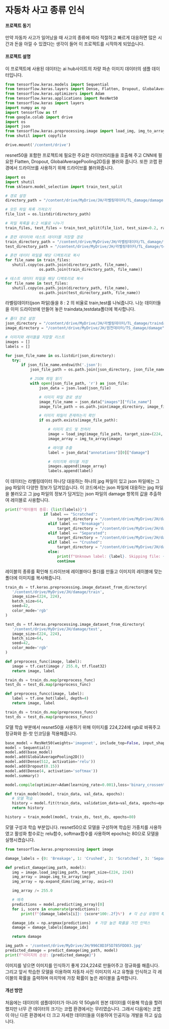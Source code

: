 # 자동차 사고 종류 인식


#### 프로젝트 동기

만약 자동차 사고가 일어났을 때 사고의 종류에 따라 적절하고 빠르게 대응하면 많은 시간과 돈을 아낄 수 있겠다는 생각이 들어 이 프로젝트를 시작하게 되었습니다.

#### 프로젝트 설명

이 프로젝트에 사용된 데이터는 ai hub사이트의 차량 파손 이미지 데이터의 샘플 데이터입니다.

 ``` python
from tensorflow.keras.models import Sequential
from tensorflow.keras.layers import Dense, Flatten, Dropout, GlobalAveragePooling2D
from tensorflow.keras.optimizers import Adam
from tensorflow.keras.applications import ResNet50
from tensorflow.keras import layers
import numpy as np
import tensorflow as tf
from google.colab import drive
import os
import json
from tensorflow.keras.preprocessing.image import load_img, img_to_array
from shutil import copyfile

drive.mount('/content/drive')
 ```

resnet50을 포함한 프로젝트에 필요한 주요한 라이브러리들을 호출해 주고 CNN에 필요한 Flatten, Dropout, GlobalAveragePooling2D등을 불러와 줍니다. 또한 코랩 환경에서 드라이브를 사용하기 위해 드라이브를 불러와줍니다.


 ``` python
import os
import shutil
from sklearn.model_selection import train_test_split

# 경로 설정
directory_path = "/content/drive/MyDrive/JH/라벨링데이터/TL_damage/damage"

# 모든 파일 목록 가져오기
file_list = os.listdir(directory_path)

# 파일 목록을 8:2 비율로 나누기
train_files, test_files = train_test_split(file_list, test_size=0.2, random_state=42)

# 훈련 데이터와 테스트 데이터를 저장할 경로
train_directory_path = "/content/drive/MyDrive/JH/라벨링데이터/TL_damage/traindata"
test_directory_path = "/content/drive/MyDrive/JH/라벨링데이터/TL_damage/testdata"

# 훈련 데이터 파일을 해당 디렉토리로 복사
for file_name in train_files:
    shutil.copy(os.path.join(directory_path, file_name), 
                os.path.join(train_directory_path, file_name))

# 테스트 데이터 파일을 해당 디렉토리로 복사
for file_name in test_files:
    shutil.copy(os.path.join(directory_path, file_name), 
                os.path.join(test_directory_path, file_name))
 ```

라벨링데이터(json 파일)들을 8 : 2 의 비율로 train,test를 나눠줍니다. 나눈 데이터들을 이미 드라이브에 만들어 놓은 traindata,testdata폴더에 복사합니다.


 ```python
# 폴더 경로 설정
json_directory = "/content/drive/MyDrive/JH/라벨링데이터/TL_damage/traindata"
image_directory = "/content/drive/MyDrive/JH/원천데이터/TS_damage/damage"

# 이미지와 레이블을 저장할 리스트
images = []
labels = []

for json_file_name in os.listdir(json_directory):
    try:
        if json_file_name.endswith('.json'):
            json_file_path = os.path.join(json_directory, json_file_name)

            # JSON 파일 읽기
            with open(json_file_path, 'r') as json_file:
                json_data = json.load(json_file)

                # 이미지 파일 경로 생성
                image_file_name = json_data["images"]["file_name"]
                image_file_path = os.path.join(image_directory, image_file_name)

                # 이미지 파일이 존재하는지 확인
                if os.path.exists(image_file_path):

                    # 이미지 로드 및 전처리
                    image = load_img(image_file_path, target_size=(224, 224))
                    image_array = img_to_array(image)

                    # 레이블 추출
                    label = json_data["annotations"][0]["damage"]

                    # 이미지와 레이블 저장
                    images.append(image_array)
                    labels.append(label)
 ```

이 데이터는 라벨링데이터 하나당 대응하는 하나의 jpg 파일이 있고 json 파일에는 그 jpg 파일의 다양한 정보가 담겨있습니다. 이 코드에서는 json 파일에 대응하는 jpg 파일을 불러오고 그 jpg 파일의 정보가 담겨있는 json 파일의 damage 항목의 값을 추출하여 레이블로 사용합니다.
 ```python
print(f"레이블의 종류: {list(labels)}")
                  if label == "Scratched":
                        target_directory = "/content/drive/MyDrive/JH/damage/test/Scratched"
                    elif label == "Breakage":
                        target_directory = "/content/drive/MyDrive/JH/damage/test/Breakage"
                    elif label == "Separated":
                        target_directory = "/content/drive/MyDrive/JH/damage/test/Separated"
                    elif label == "Crushed":
                        target_directory = "/content/drive/MyDrive/JH/damage/test/Crushed"
                    else:
                        print(f"Unknown label: {label}. Skipping file: {json_file_name}")
                        continue
 ```
레이블의 종류를 확인해 드라이브에 레이블마다 폴더를 만들고 이미지의 레이블에 맞는 폴더에 이미지를 복사해줍니다.

 ```python
train_ds = tf.keras.preprocessing.image_dataset_from_directory(
    '/content/drive/MyDrive/JH/damage/train',
    image_size=(224, 224),
    batch_size=64,
    seed=42,
    color_mode='rgb'
)

test_ds = tf.keras.preprocessing.image_dataset_from_directory(
    '/content/drive/MyDrive/JH/damage/test',
    image_size=(224, 224),
    batch_size=64,
    seed=42,
    color_mode='rgb'
)

def preprocess_func(image, label):
    image = tf.cast(image / 255.0, tf.float32)
    return image, label

train_ds = train_ds.map(preprocess_func)
test_ds = test_ds.map(preprocess_func)

def preprocess_funcc(image, label):
    label = tf.one_hot(label, depth=4)
    return image, label

train_ds = train_ds.map(preprocess_funcc)
test_ds = test_ds.map(preprocess_funcc)

 ```
모델 학습 부분에서 resnet50을 사용하기 위해 이미지를 224,224에 rgb로 바꿔주고 정규화와 원-핫 인코딩을 적용해줍니다.

 ```python
base_model = ResNet50(weights='imagenet', include_top=False, input_shape=(224, 224, 3))
model = Sequential()
model.add(base_model)
model.add(GlobalAveragePooling2D())
model.add(Dense(512, activation='relu'))
model.add(Dropout(0.15))
model.add(Dense(4, activation='softmax'))
model.summary()

model.compile(optimizer=Adam(learning_rate=0.001),loss='binary_crossentropy',metrics=['accuracy'])

def train_model(model, train_data, val_data, epochs):
    # 모델 학습
    history = model.fit(train_data, validation_data=val_data, epochs=epochs, verbose=1)
    return history

history = train_model(model, train_ds, test_ds, epochs=80)
```
모델 구성과 학습 부분입니다. resnet50으로 모델을 구성하며 학습된 가중치를 사용하였고 활성화 함수로는 relu함수, softmax함수를 사용하며 epochs는 80으로 모델을 실행시켰습니다.

 ```python
from tensorflow.keras.preprocessing import image

damage_labels = {0: 'Breakage', 1: 'Crushed', 2: 'Scratched', 3: 'Separated'}

def predict_damage(img_path, model):
    img = image.load_img(img_path, target_size=(224, 224))
    img_array = image.img_to_array(img)
    img_array = np.expand_dims(img_array, axis=0)

    img_array /= 255.0

    # 예측
    predictions = model.predict(img_array)[0]
    for i, score in enumerate(predictions):
        print(f"{damage_labels[i]}: {score*100:.2f}%")  # 각 손상 유형의 확률을 출력

    damage_idx = np.argmax(predictions)  # 가장 높은 확률을 가진 인덱스
    damage = damage_labels[damage_idx]

    return damage

img_path = '/content/drive/MyDrive/JH/996C0D3F5D785FDD03.jpg'
predicted_damage = predict_damage(img_path, model)
print(f"이미지의 손상: {predicted_damage}")
```
이미지를 넣으면 이미지를 인식하기 좋게 224,224로 만들어주고 정규화를 해줍니다. 그리고 앞서 학습한 모델을 이용하여 자동차 사진 이미지의 사고 유형을 인식하고 각 레이블의 확률을 출력하며 마지막에 가장 확률이 높은 레이블을 출력합니다.


#### 개선 방안
처음에는 데이터의 샘플데이터가 아니라 약 50gb의 원본 데이터를 이용해 학습을 할려했지만 너무 큰 데이터의 크기는 코랩 환경에서는 무리였습니다. 그래서 다음에는 코랩이 아닌 다른 환경에서 더 크고 자세한 데이터들을 이용하여 인공지능 개발을 하고 싶습니다.
